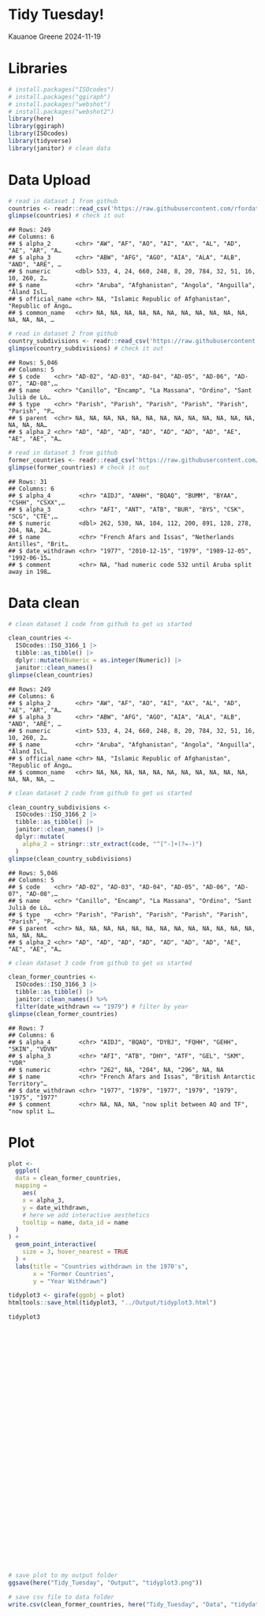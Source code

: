 Tidy Tuesday!
================
Kauanoe Greene
2024-11-19

# Libraries

``` r
# install.packages("ISOcodes")
# install.packages("ggiraph")
# install.packages("webshot")
# install.packages("webshot2")
library(here)
library(ggiraph)
library(ISOcodes)
library(tidyverse)
library(janitor) # clean data  
```

# Data Upload

``` r
# read in dataset 1 from github
countries <- readr::read_csv('https://raw.githubusercontent.com/rfordatascience/tidytuesday/master/data/2024/2024-11-12/countries.csv')
glimpse(countries) # check it out  
```

    ## Rows: 249
    ## Columns: 6
    ## $ alpha_2       <chr> "AW", "AF", "AO", "AI", "AX", "AL", "AD", "AE", "AR", "A…
    ## $ alpha_3       <chr> "ABW", "AFG", "AGO", "AIA", "ALA", "ALB", "AND", "ARE", …
    ## $ numeric       <dbl> 533, 4, 24, 660, 248, 8, 20, 784, 32, 51, 16, 10, 260, 2…
    ## $ name          <chr> "Aruba", "Afghanistan", "Angola", "Anguilla", "Åland Isl…
    ## $ official_name <chr> NA, "Islamic Republic of Afghanistan", "Republic of Ango…
    ## $ common_name   <chr> NA, NA, NA, NA, NA, NA, NA, NA, NA, NA, NA, NA, NA, NA, …

``` r
# read in dataset 2 from github  
country_subdivisions <- readr::read_csv('https://raw.githubusercontent.com/rfordatascience/tidytuesday/master/data/2024/2024-11-12/country_subdivisions.csv')
glimpse(country_subdivisions) # check it out  
```

    ## Rows: 5,046
    ## Columns: 5
    ## $ code    <chr> "AD-02", "AD-03", "AD-04", "AD-05", "AD-06", "AD-07", "AD-08",…
    ## $ name    <chr> "Canillo", "Encamp", "La Massana", "Ordino", "Sant Julià de Lò…
    ## $ type    <chr> "Parish", "Parish", "Parish", "Parish", "Parish", "Parish", "P…
    ## $ parent  <chr> NA, NA, NA, NA, NA, NA, NA, NA, NA, NA, NA, NA, NA, NA, NA, NA…
    ## $ alpha_2 <chr> "AD", "AD", "AD", "AD", "AD", "AD", "AD", "AE", "AE", "AE", "A…

``` r
# read in dataset 3 from github  
former_countries <- readr::read_csv('https://raw.githubusercontent.com/rfordatascience/tidytuesday/master/data/2024/2024-11-12/former_countries.csv')
glimpse(former_countries) # check it out  
```

    ## Rows: 31
    ## Columns: 6
    ## $ alpha_4        <chr> "AIDJ", "ANHH", "BQAQ", "BUMM", "BYAA", "CSHH", "CSXX",…
    ## $ alpha_3        <chr> "AFI", "ANT", "ATB", "BUR", "BYS", "CSK", "SCG", "CTE",…
    ## $ numeric        <dbl> 262, 530, NA, 104, 112, 200, 891, 128, 278, 204, NA, 24…
    ## $ name           <chr> "French Afars and Issas", "Netherlands Antilles", "Brit…
    ## $ date_withdrawn <chr> "1977", "2010-12-15", "1979", "1989-12-05", "1992-06-15…
    ## $ comment        <chr> NA, "had numeric code 532 until Aruba split away in 198…

# Data clean

``` r
# clean dataset 1 code from github to get us started  

clean_countries <- 
  ISOcodes::ISO_3166_1 |> 
  tibble::as_tibble() |> 
  dplyr::mutate(Numeric = as.integer(Numeric)) |> 
  janitor::clean_names()
glimpse(clean_countries)
```

    ## Rows: 249
    ## Columns: 6
    ## $ alpha_2       <chr> "AW", "AF", "AO", "AI", "AX", "AL", "AD", "AE", "AR", "A…
    ## $ alpha_3       <chr> "ABW", "AFG", "AGO", "AIA", "ALA", "ALB", "AND", "ARE", …
    ## $ numeric       <int> 533, 4, 24, 660, 248, 8, 20, 784, 32, 51, 16, 10, 260, 2…
    ## $ name          <chr> "Aruba", "Afghanistan", "Angola", "Anguilla", "Åland Isl…
    ## $ official_name <chr> NA, "Islamic Republic of Afghanistan", "Republic of Ango…
    ## $ common_name   <chr> NA, NA, NA, NA, NA, NA, NA, NA, NA, NA, NA, NA, NA, NA, …

``` r
# clean dataset 2 code from github to get us started  

clean_country_subdivisions <- 
  ISOcodes::ISO_3166_2 |> 
  tibble::as_tibble() |> 
  janitor::clean_names() |> 
  dplyr::mutate(
    alpha_2 = stringr::str_extract(code, "^[^-]+(?=-)")
  )
glimpse(clean_country_subdivisions)
```

    ## Rows: 5,046
    ## Columns: 5
    ## $ code    <chr> "AD-02", "AD-03", "AD-04", "AD-05", "AD-06", "AD-07", "AD-08",…
    ## $ name    <chr> "Canillo", "Encamp", "La Massana", "Ordino", "Sant Julià de Lò…
    ## $ type    <chr> "Parish", "Parish", "Parish", "Parish", "Parish", "Parish", "P…
    ## $ parent  <chr> NA, NA, NA, NA, NA, NA, NA, NA, NA, NA, NA, NA, NA, NA, NA, NA…
    ## $ alpha_2 <chr> "AD", "AD", "AD", "AD", "AD", "AD", "AD", "AE", "AE", "AE", "A…

``` r
# clean dataset 3 code from github to get us started  

clean_former_countries <-
  ISOcodes::ISO_3166_3 |> 
  tibble::as_tibble() |> 
  janitor::clean_names() %>% 
  filter(date_withdrawn <= "1979") # filter by year
glimpse(clean_former_countries)
```

    ## Rows: 7
    ## Columns: 6
    ## $ alpha_4        <chr> "AIDJ", "BQAQ", "DYBJ", "FQHH", "GEHH", "SKIN", "VDVN"
    ## $ alpha_3        <chr> "AFI", "ATB", "DHY", "ATF", "GEL", "SKM", "VDR"
    ## $ numeric        <chr> "262", NA, "204", NA, "296", NA, NA
    ## $ name           <chr> "French Afars and Issas", "British Antarctic Territory"…
    ## $ date_withdrawn <chr> "1977", "1979", "1977", "1979", "1979", "1975", "1977"
    ## $ comment        <chr> NA, NA, NA, "now split between AQ and TF", "now split i…

# Plot

``` r
plot <- 
  ggplot(
  data = clean_former_countries,
  mapping = 
    aes(
    x = alpha_3, 
    y = date_withdrawn,
    # here we add interactive aesthetics
    tooltip = name, data_id = name
  )
) +
  geom_point_interactive(
    size = 3, hover_nearest = TRUE
  ) + 
  labs(title = "Countries withdrawn in the 1970's", 
       x = "Former Countries", 
       y = "Year Withdrawn")

tidyplot3 <- girafe(ggobj = plot)
htmltools::save_html(tidyplot3, "../Output/tidyplot3.html")

tidyplot3
```

<div class="girafe html-widget html-fill-item" id="htmlwidget-eb15ed371b2ea8b0b9d2" style="width:672px;height:480px;"></div>
<script type="application/json" data-for="htmlwidget-eb15ed371b2ea8b0b9d2">{"x":{"html":"<?xml version=\"1.0\" encoding=\"UTF-8\"?>\n<svg xmlns='http://www.w3.org/2000/svg' xmlns:xlink='http://www.w3.org/1999/xlink' class='ggiraph-svg' role='graphics-document' id='svg_d2a3157b_08bd_474d_ad8b_1225a1ccc6a8' viewBox='0 0 504 360'>\n <defs id='svg_d2a3157b_08bd_474d_ad8b_1225a1ccc6a8_defs'>\n  <clipPath id='svg_d2a3157b_08bd_474d_ad8b_1225a1ccc6a8_c1'>\n   <rect x='0' y='0' width='504' height='360'/>\n  <\/clipPath>\n  <clipPath id='svg_d2a3157b_08bd_474d_ad8b_1225a1ccc6a8_c2'>\n   <rect x='42.93' y='23.18' width='455.59' height='305.33'/>\n  <\/clipPath>\n <\/defs>\n <g id='svg_d2a3157b_08bd_474d_ad8b_1225a1ccc6a8_rootg' class='ggiraph-svg-rootg'>\n  <g clip-path='url(#svg_d2a3157b_08bd_474d_ad8b_1225a1ccc6a8_c1)'>\n   <rect x='0' y='0' width='504' height='360' fill='#FFFFFF' fill-opacity='1' stroke='#FFFFFF' stroke-opacity='1' stroke-width='0.75' stroke-linejoin='round' stroke-linecap='round' class='ggiraph-svg-bg'/>\n   <rect x='0' y='0' width='504' height='360' fill='#FFFFFF' fill-opacity='1' stroke='#FFFFFF' stroke-opacity='1' stroke-width='1.07' stroke-linejoin='round' stroke-linecap='round'/>\n  <\/g>\n  <g clip-path='url(#svg_d2a3157b_08bd_474d_ad8b_1225a1ccc6a8_c2)'>\n   <rect x='42.93' y='23.18' width='455.59' height='305.33' fill='#EBEBEB' fill-opacity='1' stroke='none'/>\n   <polyline points='42.93,271.26 498.52,271.26' fill='none' stroke='#FFFFFF' stroke-opacity='1' stroke-width='1.07' stroke-linejoin='round' stroke-linecap='butt'/>\n   <polyline points='42.93,175.84 498.52,175.84' fill='none' stroke='#FFFFFF' stroke-opacity='1' stroke-width='1.07' stroke-linejoin='round' stroke-linecap='butt'/>\n   <polyline points='42.93,80.43 498.52,80.43' fill='none' stroke='#FFFFFF' stroke-opacity='1' stroke-width='1.07' stroke-linejoin='round' stroke-linecap='butt'/>\n   <polyline points='80.90,328.50 80.90,23.18' fill='none' stroke='#FFFFFF' stroke-opacity='1' stroke-width='1.07' stroke-linejoin='round' stroke-linecap='butt'/>\n   <polyline points='144.17,328.50 144.17,23.18' fill='none' stroke='#FFFFFF' stroke-opacity='1' stroke-width='1.07' stroke-linejoin='round' stroke-linecap='butt'/>\n   <polyline points='207.45,328.50 207.45,23.18' fill='none' stroke='#FFFFFF' stroke-opacity='1' stroke-width='1.07' stroke-linejoin='round' stroke-linecap='butt'/>\n   <polyline points='270.73,328.50 270.73,23.18' fill='none' stroke='#FFFFFF' stroke-opacity='1' stroke-width='1.07' stroke-linejoin='round' stroke-linecap='butt'/>\n   <polyline points='334.00,328.50 334.00,23.18' fill='none' stroke='#FFFFFF' stroke-opacity='1' stroke-width='1.07' stroke-linejoin='round' stroke-linecap='butt'/>\n   <polyline points='397.28,328.50 397.28,23.18' fill='none' stroke='#FFFFFF' stroke-opacity='1' stroke-width='1.07' stroke-linejoin='round' stroke-linecap='butt'/>\n   <polyline points='460.55,328.50 460.55,23.18' fill='none' stroke='#FFFFFF' stroke-opacity='1' stroke-width='1.07' stroke-linejoin='round' stroke-linecap='butt'/>\n   <circle id='svg_d2a3157b_08bd_474d_ad8b_1225a1ccc6a8_e1' cx='80.9' cy='175.84' r='2.67pt' fill='#000000' fill-opacity='1' stroke='#000000' stroke-opacity='1' stroke-width='0.71' stroke-linejoin='round' stroke-linecap='round' title='French Afars and Issas' data-id='French Afars and Issas' nearest='true'/>\n   <circle id='svg_d2a3157b_08bd_474d_ad8b_1225a1ccc6a8_e2' cx='144.17' cy='80.43' r='2.67pt' fill='#000000' fill-opacity='1' stroke='#000000' stroke-opacity='1' stroke-width='0.71' stroke-linejoin='round' stroke-linecap='round' title='British Antarctic Territory' data-id='British Antarctic Territory' nearest='true'/>\n   <circle id='svg_d2a3157b_08bd_474d_ad8b_1225a1ccc6a8_e3' cx='270.73' cy='175.84' r='2.67pt' fill='#000000' fill-opacity='1' stroke='#000000' stroke-opacity='1' stroke-width='0.71' stroke-linejoin='round' stroke-linecap='round' title='Dahomey' data-id='Dahomey' nearest='true'/>\n   <circle id='svg_d2a3157b_08bd_474d_ad8b_1225a1ccc6a8_e4' cx='207.45' cy='80.43' r='2.67pt' fill='#000000' fill-opacity='1' stroke='#000000' stroke-opacity='1' stroke-width='0.71' stroke-linejoin='round' stroke-linecap='round' title='French Southern and Antarctic Territories' data-id='French Southern and Antarctic Territories' nearest='true'/>\n   <circle id='svg_d2a3157b_08bd_474d_ad8b_1225a1ccc6a8_e5' cx='334' cy='80.43' r='2.67pt' fill='#000000' fill-opacity='1' stroke='#000000' stroke-opacity='1' stroke-width='0.71' stroke-linejoin='round' stroke-linecap='round' title='Gilbert and Ellice Islands' data-id='Gilbert and Ellice Islands' nearest='true'/>\n   <circle id='svg_d2a3157b_08bd_474d_ad8b_1225a1ccc6a8_e6' cx='397.28' cy='271.26' r='2.67pt' fill='#000000' fill-opacity='1' stroke='#000000' stroke-opacity='1' stroke-width='0.71' stroke-linejoin='round' stroke-linecap='round' title='Sikkim' data-id='Sikkim' nearest='true'/>\n   <circle id='svg_d2a3157b_08bd_474d_ad8b_1225a1ccc6a8_e7' cx='460.55' cy='175.84' r='2.67pt' fill='#000000' fill-opacity='1' stroke='#000000' stroke-opacity='1' stroke-width='0.71' stroke-linejoin='round' stroke-linecap='round' title='Viet-Nam, Democratic Republic of' data-id='Viet-Nam, Democratic Republic of' nearest='true'/>\n  <\/g>\n  <g clip-path='url(#svg_d2a3157b_08bd_474d_ad8b_1225a1ccc6a8_c1)'>\n   <text x='18.41' y='274.41' font-size='6.6pt' font-family='Arial' fill='#4D4D4D' fill-opacity='1'>1975<\/text>\n   <text x='18.41' y='178.99' font-size='6.6pt' font-family='Arial' fill='#4D4D4D' fill-opacity='1'>1977<\/text>\n   <text x='18.41' y='83.58' font-size='6.6pt' font-family='Arial' fill='#4D4D4D' fill-opacity='1'>1979<\/text>\n   <polyline points='40.19,271.26 42.93,271.26' fill='none' stroke='#333333' stroke-opacity='1' stroke-width='1.07' stroke-linejoin='round' stroke-linecap='butt'/>\n   <polyline points='40.19,175.84 42.93,175.84' fill='none' stroke='#333333' stroke-opacity='1' stroke-width='1.07' stroke-linejoin='round' stroke-linecap='butt'/>\n   <polyline points='40.19,80.43 42.93,80.43' fill='none' stroke='#333333' stroke-opacity='1' stroke-width='1.07' stroke-linejoin='round' stroke-linecap='butt'/>\n   <polyline points='80.90,331.24 80.90,328.50' fill='none' stroke='#333333' stroke-opacity='1' stroke-width='1.07' stroke-linejoin='round' stroke-linecap='butt'/>\n   <polyline points='144.17,331.24 144.17,328.50' fill='none' stroke='#333333' stroke-opacity='1' stroke-width='1.07' stroke-linejoin='round' stroke-linecap='butt'/>\n   <polyline points='207.45,331.24 207.45,328.50' fill='none' stroke='#333333' stroke-opacity='1' stroke-width='1.07' stroke-linejoin='round' stroke-linecap='butt'/>\n   <polyline points='270.73,331.24 270.73,328.50' fill='none' stroke='#333333' stroke-opacity='1' stroke-width='1.07' stroke-linejoin='round' stroke-linecap='butt'/>\n   <polyline points='334.00,331.24 334.00,328.50' fill='none' stroke='#333333' stroke-opacity='1' stroke-width='1.07' stroke-linejoin='round' stroke-linecap='butt'/>\n   <polyline points='397.28,331.24 397.28,328.50' fill='none' stroke='#333333' stroke-opacity='1' stroke-width='1.07' stroke-linejoin='round' stroke-linecap='butt'/>\n   <polyline points='460.55,331.24 460.55,328.50' fill='none' stroke='#333333' stroke-opacity='1' stroke-width='1.07' stroke-linejoin='round' stroke-linecap='butt'/>\n   <text x='74.05' y='339.74' font-size='6.6pt' font-family='Arial' fill='#4D4D4D' fill-opacity='1'>AFI<\/text>\n   <text x='135.95' y='339.74' font-size='6.6pt' font-family='Arial' fill='#4D4D4D' fill-opacity='1'>ATB<\/text>\n   <text x='199.47' y='339.74' font-size='6.6pt' font-family='Arial' fill='#4D4D4D' fill-opacity='1'>ATF<\/text>\n   <text x='261.44' y='339.74' font-size='6.6pt' font-family='Arial' fill='#4D4D4D' fill-opacity='1'>DHY<\/text>\n   <text x='325.2' y='339.74' font-size='6.6pt' font-family='Arial' fill='#4D4D4D' fill-opacity='1'>GEL<\/text>\n   <text x='387.75' y='339.74' font-size='6.6pt' font-family='Arial' fill='#4D4D4D' fill-opacity='1'>SKM<\/text>\n   <text x='451.27' y='339.74' font-size='6.6pt' font-family='Arial' fill='#4D4D4D' fill-opacity='1'>VDR<\/text>\n   <text x='227.92' y='352.2' font-size='8.25pt' font-family='Arial'>Former Countries<\/text>\n   <text transform='translate(13.36,214.47) rotate(-90.00)' font-size='8.25pt' font-family='Arial'>Year Withdrawn<\/text>\n   <text x='42.93' y='14.93' font-size='9.9pt' font-family='Arial'>Countries withdrawn in the 1970's<\/text>\n  <\/g>\n <\/g>\n<\/svg>","js":null,"uid":"svg_d2a3157b_08bd_474d_ad8b_1225a1ccc6a8","ratio":1.4,"settings":{"tooltip":{"css":".tooltip_SVGID_ { padding:5px;background:black;color:white;border-radius:2px;text-align:left; ; position:absolute;pointer-events:none;z-index:999;}","placement":"doc","opacity":0.9,"offx":10,"offy":10,"use_cursor_pos":true,"use_fill":false,"use_stroke":false,"delay_over":200,"delay_out":500},"hover":{"css":".hover_data_SVGID_ { fill:orange;stroke:black;cursor:pointer; }\ntext.hover_data_SVGID_ { stroke:none;fill:orange; }\ncircle.hover_data_SVGID_ { fill:orange;stroke:black; }\nline.hover_data_SVGID_, polyline.hover_data_SVGID_ { fill:none;stroke:orange; }\nrect.hover_data_SVGID_, polygon.hover_data_SVGID_, path.hover_data_SVGID_ { fill:orange;stroke:none; }\nimage.hover_data_SVGID_ { stroke:orange; }","reactive":true,"nearest_distance":null},"hover_inv":{"css":""},"hover_key":{"css":".hover_key_SVGID_ { fill:orange;stroke:black;cursor:pointer; }\ntext.hover_key_SVGID_ { stroke:none;fill:orange; }\ncircle.hover_key_SVGID_ { fill:orange;stroke:black; }\nline.hover_key_SVGID_, polyline.hover_key_SVGID_ { fill:none;stroke:orange; }\nrect.hover_key_SVGID_, polygon.hover_key_SVGID_, path.hover_key_SVGID_ { fill:orange;stroke:none; }\nimage.hover_key_SVGID_ { stroke:orange; }","reactive":true},"hover_theme":{"css":".hover_theme_SVGID_ { fill:orange;stroke:black;cursor:pointer; }\ntext.hover_theme_SVGID_ { stroke:none;fill:orange; }\ncircle.hover_theme_SVGID_ { fill:orange;stroke:black; }\nline.hover_theme_SVGID_, polyline.hover_theme_SVGID_ { fill:none;stroke:orange; }\nrect.hover_theme_SVGID_, polygon.hover_theme_SVGID_, path.hover_theme_SVGID_ { fill:orange;stroke:none; }\nimage.hover_theme_SVGID_ { stroke:orange; }","reactive":true},"select":{"css":".select_data_SVGID_ { fill:red;stroke:black;cursor:pointer; }\ntext.select_data_SVGID_ { stroke:none;fill:red; }\ncircle.select_data_SVGID_ { fill:red;stroke:black; }\nline.select_data_SVGID_, polyline.select_data_SVGID_ { fill:none;stroke:red; }\nrect.select_data_SVGID_, polygon.select_data_SVGID_, path.select_data_SVGID_ { fill:red;stroke:none; }\nimage.select_data_SVGID_ { stroke:red; }","type":"multiple","only_shiny":true,"selected":[]},"select_inv":{"css":""},"select_key":{"css":".select_key_SVGID_ { fill:red;stroke:black;cursor:pointer; }\ntext.select_key_SVGID_ { stroke:none;fill:red; }\ncircle.select_key_SVGID_ { fill:red;stroke:black; }\nline.select_key_SVGID_, polyline.select_key_SVGID_ { fill:none;stroke:red; }\nrect.select_key_SVGID_, polygon.select_key_SVGID_, path.select_key_SVGID_ { fill:red;stroke:none; }\nimage.select_key_SVGID_ { stroke:red; }","type":"single","only_shiny":true,"selected":[]},"select_theme":{"css":".select_theme_SVGID_ { fill:red;stroke:black;cursor:pointer; }\ntext.select_theme_SVGID_ { stroke:none;fill:red; }\ncircle.select_theme_SVGID_ { fill:red;stroke:black; }\nline.select_theme_SVGID_, polyline.select_theme_SVGID_ { fill:none;stroke:red; }\nrect.select_theme_SVGID_, polygon.select_theme_SVGID_, path.select_theme_SVGID_ { fill:red;stroke:none; }\nimage.select_theme_SVGID_ { stroke:red; }","type":"single","only_shiny":true,"selected":[]},"zoom":{"min":1,"max":1,"duration":300},"toolbar":{"position":"topright","pngname":"diagram","tooltips":null,"fixed":false,"hidden":[],"delay_over":200,"delay_out":500},"sizing":{"rescale":true,"width":1}}},"evals":[],"jsHooks":[]}</script>

``` r
# save plot to my output folder
ggsave(here("Tidy_Tuesday", "Output", "tidyplot3.png")) 

# save csv file to data folder
write.csv(clean_former_countries, here("Tidy_Tuesday", "Data", "tidydata3.csv"))
```
